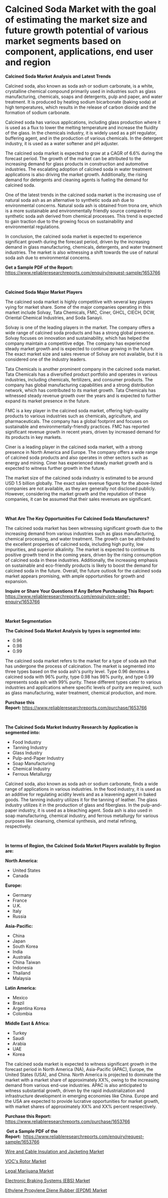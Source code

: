 <p><h1>Calcined Soda Market with the goal of estimating the market size and future growth potential of various market segments based on component, applications, end user and region</h1></p><p><strong>Calcined Soda Market Analysis and Latest Trends</strong></p>
<p><p>Calcined soda, also known as soda ash or sodium carbonate, is a white, crystalline chemical compound primarily used in industries such as glass manufacturing, chemicals, soaps and detergents, pulp and paper, and water treatment. It is produced by heating sodium bicarbonate (baking soda) at high temperatures, which results in the release of carbon dioxide and the formation of sodium carbonate.</p><p>Calcined soda has various applications, including glass production where it is used as a flux to lower the melting temperature and increase the fluidity of the glass. In the chemicals industry, it is widely used as a pH regulator, buffering agent, and in the production of various chemicals. In the detergent industry, it is used as a water softener and pH adjuster.</p><p>The calcined soda market is expected to grow at a CAGR of 6.6% during the forecast period. The growth of the market can be attributed to the increasing demand for glass products in construction and automotive industries. The escalating adoption of calcined soda in water treatment applications is also driving the market growth. Additionally, the rising demand for detergents and cleaning agents is fueling the demand for calcined soda.</p><p>One of the latest trends in the calcined soda market is the increasing use of natural soda ash as an alternative to synthetic soda ash due to environmental concerns. Natural soda ash is obtained from trona ore, which is a more sustainable and environmentally friendly source compared to synthetic soda ash derived from chemical processes. This trend is expected to gain traction due to the growing focus on sustainability and environmental regulations.</p><p>In conclusion, the calcined soda market is expected to experience significant growth during the forecast period, driven by the increasing demand in glass manufacturing, chemicals, detergents, and water treatment industries. The market is also witnessing a shift towards the use of natural soda ash due to environmental concerns.</p></p>
<p><strong>Get a Sample PDF of the Report:&nbsp;</strong> <a href="https://www.reliableresearchreports.com/enquiry/request-sample/1653766">https://www.reliableresearchreports.com/enquiry/request-sample/1653766</a></p>
<p>&nbsp;</p>
<p><strong>Calcined Soda Major Market Players</strong></p>
<p><p>The calcined soda market is highly competitive with several key players vying for market share. Some of the major companies operating in this market include Solvay, Tata Chemicals, FMC, Ciner, GHCL, CIECH, DCW, Oriental Chemical Industries, and Soda Sanayii. </p><p>Solvay is one of the leading players in the market. The company offers a wide range of calcined soda products and has a strong global presence. Solvay focuses on innovation and sustainability, which has helped the company maintain a competitive edge. The company has experienced steady market growth and is expected to continue growing in the future. The exact market size and sales revenue of Solvay are not available, but it is considered one of the industry leaders.</p><p>Tata Chemicals is another prominent company in the calcined soda market. Tata Chemicals has a diversified product portfolio and operates in various industries, including chemicals, fertilizers, and consumer products. The company has global manufacturing capabilities and a strong distribution network, which has contributed to its market growth. Tata Chemicals has witnessed steady revenue growth over the years and is expected to further expand its market presence in the future.</p><p>FMC is a key player in the calcined soda market, offering high-quality products to various industries such as chemicals, agriculture, and pharmaceuticals. The company has a global footprint and focuses on sustainable and environmentally-friendly practices. FMC has reported significant revenue growth in recent years, driven by increased demand for its products in key markets.</p><p>Ciner is a leading player in the calcined soda market, with a strong presence in North America and Europe. The company offers a wide range of calcined soda products and also operates in other sectors such as energy and mining. Ciner has experienced steady market growth and is expected to witness further growth in the future.</p><p>The market size of the calcined soda industry is estimated to be around USD 1.5 billion globally. The exact sales revenue figures for the above-listed companies are not available, as they are generally not disclosed publicly. However, considering the market growth and the reputation of these companies, it can be assumed that their sales revenues are significant.</p></p>
<p>&nbsp;</p>
<p><strong>What Are The Key Opportunities For Calcined Soda Manufacturers?</strong></p>
<p><p>The calcined soda market has been witnessing significant growth due to the increasing demand from various industries such as glass manufacturing, chemical processing, and water treatment. The growth can be attributed to the excellent properties of calcined soda, including high purity, low impurities, and superior alkalinity. The market is expected to continue its positive growth trend in the coming years, driven by the rising consumption of calcined soda in these industries. Additionally, the increasing emphasis on sustainable and eco-friendly products is likely to boost the demand for calcined soda in the future. Overall, the future outlook for the calcined soda market appears promising, with ample opportunities for growth and expansion.</p></p>
<p><strong>Inquire or Share Your Questions If Any Before Purchasing This Report:</strong> <a href="https://www.reliableresearchreports.com/enquiry/pre-order-enquiry/1653766">https://www.reliableresearchreports.com/enquiry/pre-order-enquiry/1653766</a></p>
<p>&nbsp;</p>
<p><strong>Market Segmentation</strong></p>
<p><strong>The Calcined Soda Market Analysis by types is segmented into:</strong></p>
<p><ul><li>0.96</li><li>0.98</li><li>0.99</li></ul></p>
<p><p>The calcined soda market refers to the market for a type of soda ash that has undergone the process of calcination. The market is segmented into three types based on the soda ash's purity level. Type 0.96 denotes a calcined soda with 96% purity, type 0.98 has 98% purity, and type 0.99 represents soda ash with 99% purity. These different types cater to various industries and applications where specific levels of purity are required, such as glass manufacturing, water treatment, chemical production, and more.</p></p>
<p><strong>Purchase this Report:&nbsp;</strong><a href="https://www.reliableresearchreports.com/purchase/1653766">https://www.reliableresearchreports.com/purchase/1653766</a></p>
<p>&nbsp;</p>
<p><strong>The Calcined Soda Market Industry Research by Application is segmented into:</strong></p>
<p><ul><li>Food Industry</li><li>Tanning Industry</li><li>Glass Industry</li><li>Pulp-and-Paper Industry</li><li>Soap Manufacturing</li><li>Chemical Industry</li><li>Ferrous Metallurgy</li></ul></p>
<p><p>Calcined soda, also known as soda ash or sodium carbonate, finds a wide range of applications in various industries. In the food industry, it is used as an additive for regulating acidity levels and as a leavening agent in baked goods. The tanning industry utilizes it for the tanning of leather. The glass industry utilizes it in the production of glass and fiberglass. In the pulp-and-paper industry, it is used as a bleaching agent. Soda ash is also used in soap manufacturing, chemical industry, and ferrous metallurgy for various purposes like cleansing, chemical synthesis, and metal refining, respectively.</p></p>
<p>&nbsp;</p>
<p><strong>In terms of Region, the Calcined Soda Market Players available by Region are:</strong></p>
<p>
    <p> <strong> North America: </strong>
        <ul>
            <li>United States</li>
            <li>Canada</li>
        </ul>
        </p> 
    <p> <strong> Europe: </strong>
        <ul>
            <li>Germany</li>
            <li>France</li>
            <li>U.K.</li>
            <li>Italy</li>
            <li>Russia</li>
        </ul>
        </p> 
    <p> <strong> Asia-Pacific: </strong>
        <ul>
            <li>China</li>
            <li>Japan</li>
            <li>South Korea</li>
            <li>India</li>
            <li>Australia</li>
            <li>China Taiwan</li>
            <li>Indonesia</li>
            <li>Thailand</li>
            <li>Malaysia</li>
        </ul>
        </p> 
    <p> <strong> Latin America: </strong>
        <ul>
            <li>Mexico</li>
            <li>Brazil</li>
            <li>Argentina Korea</li>
            <li>Colombia</li>
        </ul>
        </p> 
    <p> <strong> Middle East & Africa: </strong>
        <ul>
            <li>Turkey</li>
            <li>Saudi</li>
            <li>Arabia</li>
            <li>UAE</li>
            <li>Korea</li>
        </ul>
    </p>
    </p>
<p><p>The calcined soda market is expected to witness significant growth in the forecast period in North America (NA), Asia-Pacific (APAC), Europe, the United States (USA), and China. North America is projected to dominate the market with a market share of approximately XX%, owing to the increasing demand from various end-use industries. APAC is also anticipated to witness substantial growth, driven by the rapid industrialization and infrastructure development in emerging economies like China. Europe and the USA are expected to provide lucrative opportunities for market growth, with market shares of approximately XX% and XX% percent respectively.</p></p>
<p><strong>Purchase this Report: </strong><a href="https://www.reliableresearchreports.com/purchase/1653766">https://www.reliableresearchreports.com/purchase/1653766</a></p>
<p>&nbsp;<strong>Get a Sample PDF of the Report:&nbsp;&nbsp;</strong><a href="https://www.reliableresearchreports.com/enquiry/request-sample/1653766">https://www.reliableresearchreports.com/enquiry/request-sample/1653766</a></p>
<p><strong></strong></p>
<p><p><a href="https://medium.com/@dianaalsop666/wire-and-cable-insulation-and-jacketing-market-analysis-its-cagr-market-segmentation-and-global-6005a58d5e13">Wire and Cable Insulation and Jacketing Market</a></p><p><a href="https://medium.com/@dianaalsop666/vocs-rotor-market-size-reveals-the-best-marketing-channels-in-global-industry-25bf5613107d">VOC's Rotor Market</a></p><p><a href="https://medium.com/@dianaalsop666/legal-marijuana-market-share-evolution-and-market-growth-trends-2024-2031-56f1eba42d5e">Legal Marijuana Market</a></p><p><a href="https://medium.com/@dianaalsop666/electronic-braking-systems-ebs-market-size-and-market-trends-complete-industry-overview-2024-to-c424de16a5aa">Electronic Braking Systems (EBS) Market</a></p><p><a href="https://medium.com/@dianaalsop666/ethylene-propylene-diene-rubber-epdm-market-competitive-analysis-market-trends-and-forecast-to-3387ad08cfdb">Ethylene Propylene Diene Rubber (EPDM) Market</a></p></p>